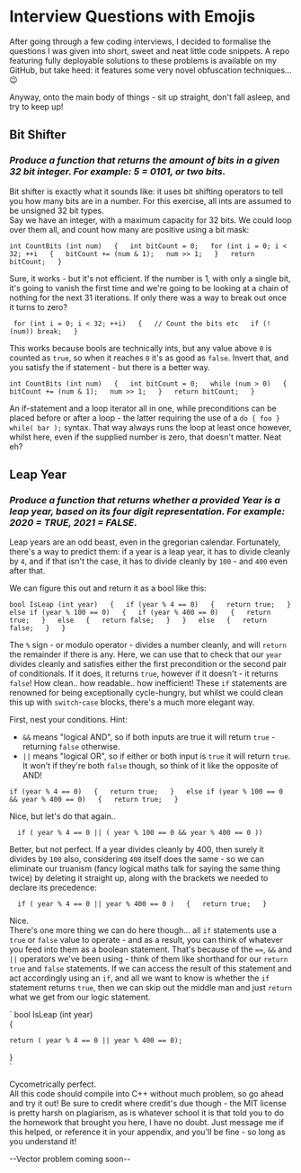 # Interview Questions with Emojis
After going through a few coding interviews, I decided to formalise the questions I was given into short, sweet and neat little code snippets. A repo featuring fully deployable solutions to these problems is available on my GitHub, but take heed: it features some very novel obfuscation techniques... 😉  
  
Anyway, onto the main body of things - sit up straight, don't fall asleep, and try to keep up!  
  
## Bit Shifter
  
### _Produce a function that returns the amount of bits in a given 32 bit integer. For example: 5 = 0101, or two bits._
  
Bit shifter is exactly what it sounds like: it uses bit shifting operators to tell you how many bits are in a number. For this exercise, all ints are assumed to be unsigned 32 bit types.  
Say we have an integer, with a maximum capacity for 32 bits. We could loop over them all, and count how many are positive using a bit mask:  

`
  int CountBits (int num)  
  {  
    int bitCount = 0;  
    for (int i = 0; i < 32; ++i  
    {  
    bitCount += (num & 1);  
    num >> 1;  
    }  
    return bitCount;  
  }
`  
  
Sure, it works - but it's not efficient. If the number is 1, with only a single bit, it's going to vanish the first time and we're going to be looking at a chain of nothing for the next 31 iterations. If only there was a way to break out once it turns to zero?  
  
  `
    for (int i = 0; i < 32; ++i)  
    {  
      // Count the bits etc  
      if (!(num)) break;  
    }`  
   
This works because bools are technically ints, but any value above `0` is counted as `true`, so when it reaches `0` it's as good as `false`. Invert that, and you satisfy the if statement - but there is a better way.  
  
`
  int CountBits (int num)  
  {  
    int bitCount = 0;  
    while (num > 0)  
    {  
      bitCount += (num & 1);  
      num >> 1;  
    }  
    return bitCount;  
  }
`  
  
An if-statement and a loop iterator all in one, while preconditions can be placed before or after a loop - the latter requiring the use of a `do { foo } while( bar );` syntax. That way always runs the loop at least once however, whilst here, even if the supplied number is zero, that doesn't matter. Neat eh?  
  
## Leap Year
  
### _Produce a function that returns whether a provided Year is a leap year, based on its four digit representation. For example: 2020 = TRUE, 2021 = FALSE._
  
Leap years are an odd beast, even in the gregorian calendar. Fortunately, there's a way to predict them: if a year is a leap year, it has to divide cleanly by `4`, and if that isn't the case, it has to divide cleanly by `100` - and `400` even after that.
  
We can figure this out and return it as a bool like this:  
  
`
  bool IsLeap (int year)  
  {  
    if (year % 4 == 0)  
    {  
      return true;  
    }  
    else if (year % 100 == 0)  
    {  
      if (year % 400 == 0)  
      {  
        return true;  
      }  
      else  
      {  
        return false;  
      }  
    }  
    else  
    {  
    return false;  
    }  
  }
`  
  
The `%` sign - or modulo operator - divides a number cleanly, and will `return` the remainder if there is any. Here, we can use that to check that our `year` divides cleanly and satisfies either the first precondition or the second pair of conditionals. If it does, it returns `true`, however if it doesn't - it returns `false`!
How clean.. how readable.. how inefficient! These `if` statements are renowned for being exceptionally cycle-hungry, but whilst we could clean this up with `switch`-`case` blocks, there's a much more elegant way.   
  
First, nest your conditions. Hint:
   - `&&` means "logical AND", so if both inputs are true it will return `true` - returning `false` otherwise.   
   - `||` means "logical OR", so if either or both input is `true` it will return `true`. It won't if they're both `false` though, so think of it like the opposite of               
          AND!       
  
`
  if (year % 4 == 0)  
  {  
    return true;  
  }  
  else if (year % 100 == 0 && year % 400 == 0)  
  {  
    return true;  
  }  
`  
  
Nice, but let's do that again..
  
`  
  if ( year % 4 == 0 || ( year % 100 == 0 && year % 400 == 0 ))  
`  

Better, but not perfect. If a year divides cleanly by 400, then surely it divides by `100` also, considering `400` itself does the same - so we can eliminate our truanism (fancy logical maths talk for saying the same thing twice) by deleting it straight up, along with the brackets we needed to declare its precedence:   
  
`  
  if ( year % 4 == 0 || year % 400 == 0 )  
  {  
    return true;  
  }  
`  
  
Nice.  
There's one more thing we can do here though... all `if` statements use a `true` or `false` value to operate - and as a result, you can think of whatever you feed into them as a boolean statement. That's because of the `==`, `&&` and `||` operators we've been using - think of them like shorthand for our `return true` and `false` statements. If we can access the result of this statement and act accordingly using an `if`, and all we want to know is whether the `if` statement returns `true`, then we can skip out the middle man and just `return` what we get from our logic statement.   
  
`
  bool IsLeap (int year)  
  {  
  
    return ( year % 4 == 0 || year % 400 == 0);  
  
  }  
`

Cycometrically perfect.   
All this code should compile into C++ without much problem, so go ahead and try it out! Be sure to credit where credit's due though - the MIT license is pretty harsh on plagiarism, as is whatever school it is that told you to do the homework that brought you here, I have no doubt. Just message me if this helped, or reference it in your appendix, and you'll be fine - so long as you understand it!   
  
  
--Vector problem coming soon--
